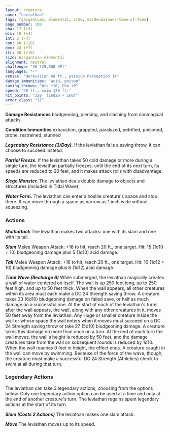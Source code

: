 ```yaml
---
layout: creature
name: "Leviathan"
tags: [gargantuan, elemental, cr20, mordenkainens-tome-of-foes]
page_number: 198
cha: 17 (+3)
wis: 18 (+4)
int: 2 (-4)
con: 30 (+10)
dex: 24 (+7)
str: 30 (+10)
size: Gargantuan elemental
alignment: neutral
challenge: "20 (25,000 XP)"
languages: "-"
senses: "darkvision 60 ft., passive Perception 14"
damage_immunities: "acid, poison"
saving_throws: "Wis +10, Cha +9"
speed: "40 ft., swim 120 ft."
hit_points: "328  (16d20 + 160)"
armor_class: "17"
---
```


**Damage Resistances** bludgeoning, piercing, and slashing from nonmagical attacks

**Condition Immunities** exhaustion, grappled, paralyzed, petrified, poisoned, prone, restrained, stunned

***Legendary Resistance (3/Day).*** If the leviathan fails a saving throw, it can choose to succeed instead.

***Partial Freeze.*** If the leviathan takes 50 cold damage or more during a single turn, the leviathan partially freezes; until the end of its next turn, its speeds are reduced to 20 feet, and it makes attack rolls with disadvantage.

***Siege Monster.*** The leviathan deals double damage to objects and structures (included in Tidal Wave).

***Water Form.*** The leviathan can enter a hostile creature's space and stop there. It can move through a space as narrow as 1 inch wide without squeezing.

### Actions

***Multiattack*** The leviathan makes two attacks: one with its slam and one with its tail.

***Slam*** Melee Weapon Attack: +16 to hit, reach 20 ft., one target. Hit: 15 (1d10 + 10) bludgeoning damage plus 5 (1d10) acid damage.

***Tail*** Melee Weapon Attack: +16 to hit, reach 20 ft., one target. Hit: 16 (1d12 + 10) bludgeoning damage plus 6 (1d12) acid damage.

***Tidal Wave (Recharge 6)*** While submerged, the leviathan magically creates a wall of water centered on itself. The wall is up 250 feet long, up to 250 feet high, and up to 50 feet thick. When the wall appears, all other creatures within its area must each make a DC 24 Strength saving throw. A creature takes 33 (6d10) bludgeoning damage on failed save, or half as much damage on a successful one.
At the start of each of the leviathan's turns after the wall appears, the wall, along with any other creatures in it, moves 50 feet away from the leviathan. Any Huge or smaller creature inside the wall or whose space the wall enters when it moves must succeed on a DC 24 Strength saving throw or take 27 (5d10) bludgeoning damage. A creature takes this damage no more than once on a turn. At the end of each turn the wall moves, the wall's height is reduced by 50 feet, and the damage creatures take from the wall on subsequent rounds is reduced by 1d10. When the wall reaches 0 feet in height, the effect ends.
A creature caught in the wall can move by swimming. Because of the force of the wave, though, the creature must make a successful DC 24 Strength (Athletics) check to swim at all during that turn.

### Legendary Actions

The leviathan can take 3 legendary actions, choosing from the options below. Only one legendary action option can be used at a time and only at the end of another creature's turn. The leviathan regains spent legendary actions at the start of its turn.

***Slam (Costs 2 Actions)*** The leviathan makes one slam attack.

***Move*** The leviathan moves up to its speed.